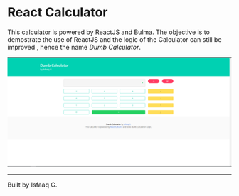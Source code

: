 # React Calculator

This calculator is powered by ReactJS and Bulma. The objective is to demostrate the use of ReactJS and the logic of the Calculator can still be improved , hence the name *Dumb Calculator*.

![Preview](Screenshot/preview.png)

---

Built by Isfaaq G.
